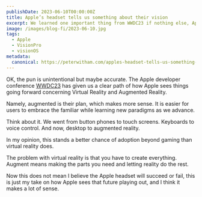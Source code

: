```yaml
---
publishDate: 2023-06-10T00:00:00Z
title: Apple’s headset tells us something about their vision
excerpt: We learned one important thing from WWDC23 if nothing else, Apple make it's vision clear for going forward.
image: /images/blog-fi/2023-06-10.jpg
tags:
  - Apple
  - VisionPro
  - visionOS
metadata:
  canonical: https://peterwitham.com/apples-headset-tells-us-something-about-their-vision
---
```


OK, the pun is unintentional but maybe accurate. The Apple developer conference [WWDC23](https://www.apple.com/apple-events/) has given us a clear path of how Apple sees things going forward concerning Virtual Reality and Augmented Reality.

Namely, augmented is their plan, which makes more sense. It is easier for users to embrace the familiar while learning new paradigms as we advance.

Think about it. We went from button phones to touch screens. Keyboards to voice control. And now, desktop to augmented reality.

In my opinion, this stands a better chance of adoption beyond gaming than virtual reality does.

The problem with virtual reality is that you have to create everything. Augment means making the parts you need and letting reality do the rest.

Now this does not mean I believe the Apple headset will succeed or fail, this is just my take on how Apple sees that future playing out, and I think it makes a lot of sense.
